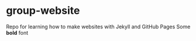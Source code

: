 # group-website
Repo for learning how to make websites with Jekyll and GitHub Pages 
Some **bold** font
